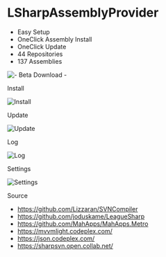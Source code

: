 LSharpAssemblyProvider
======================
 - Easy Setup
 - OneClick Assembly Install
 - OneClick Update
 - 44  Repositories
 - 137 Assemblies
 

![- Beta Download -](https://github.com/h3h3/LSharpAssemblyProvider/releases)


Install

![Install](http://i.imgur.com/WaxOlP2.png)

Update

![Update](http://i.imgur.com/SEuaCsT.png)

Log

![Log](http://i.imgur.com/ExQoUm4.png)

Settings

![Settings](http://i.imgur.com/w4TKRVG.png)


Source
 - https://github.com/Lizzaran/SVNCompiler
 - https://github.com/joduskame/LeagueSharp
 - https://github.com/MahApps/MahApps.Metro
 - https://mvvmlight.codeplex.com/
 - https://json.codeplex.com/
 - https://sharpsvn.open.collab.net/
